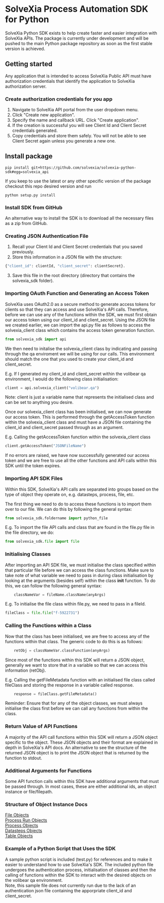 # SolveXia Process Automation SDK for Python

SolveXia Python SDK exists to help create faster and easier integration with SolveXia APIs. 
The package is currently under development and will be pushed to the main Python package repository as soon as the first stable version is achieved.

## Getting started

Any application that is intended to access SolveXia Public API must have authorization credentials that identify the application to SolveXia authorization server.

### Create authorization credentials for you app

1. Navigate to SolveXia API portal from the user dropdown menu.
2. Click "Create new application".
3. Specify the name and callback URL. Click "Create application".
4. If the creation is successful you will see Client Id and Client Secret credentials generated.
5. Copy credentials and store them safely. You will not be able to see Client Secret again unless you generate a new one.

## Install package

```shell
pip install git+https://github.com/solvexia/solvexia-python-sdk#egg=solvexia_api
```

If you keep to use the latest or any other specific version of the package checkout this repo desired version and run

```shell
python setup.py install
```

### Install SDK from GitHub
An alternative way to install the SDK is to download all the necessary files as a zip from GitHub.

### Creating JSON Authentication File

1. Recall your Client Id and Client Secret credentials that you saved previously.
2. Store this information in a JSON file with the structure:
```python
{"client_id": clientId, "client_secret": clientSecret}.
```
3. Save this file in the root directory (directory that contains the solvexia_sdk folder).

### Importing OAuth Function and Generating an Access Token
SolveXia uses OAuth2.0 as a secure method to generate access tokens for clients so that they can access and use SolveXia's
API calls. Therefore, before we can use any of the functions within the SDK, we must first obtain our access token using
our client_id and client_secret. Using the JSON file we created earlier, we can import the api.py file as follows to access 
the solvexia_client class which contains the access token generation function.

```python
from solvexia_sdk import api
```

We then need to initalise the solvexia_client class by indicating and passing through the qa enviroment we will be using for 
our calls. This environment should match the one that you used to create your client_id and client_secret.

E.g. If I generated my client_id and client_secret within the volibear qa environment, I would do the following class initialisation:

```python
client = api.solvexia_client("volibear.qa")
```

Note: client is just a variable name that represents the initialised class and can be set to anything you desire.

Once our solvexia_client class has been initialised, we can now generate our access token. This is performed through the 
getAccessToken function within the solvexia_client class and must have a JSON file containing the client_id and client_secret
passed through as an argument.

E.g. Calling the getAccessToken function within the solvexia_client class
```python
client.getAccessToken("JSONFileName")
```

If no errors are raised, we have now successfully generated our access token and we are free to use all the other functions and
API calls within this SDK until the token expires.

### Importing API SDK Files

Within this SDK, SolveXia's API calls are separated into groups based on the type of object they operate on, e.g. datasteps,
process, file, etc.

The first thing we need to do to access these functions is to import them over to our file.
We can do this by following the general syntax:
```python
from solvexia_sdk.foldername import python_file
```
E.g. To import the file API calls and class that are found in the file.py file in the file directory, we do:
```python
from solvexia_sdk.file import file
```

### Initialising Classes

After importing an API SDK file, we must initialise the class specified within that particular file before we can access the
class functions. Make sure to take note of what variable we need to pass in during class initialisation by looking at the 
arguments (besides self) within the class __init__ function.
To do this, we can follow the following general syntax:
```python
    classNameVar = fileName.className(anyArgs)
```
E.g. To initialise the file class within file.py, we need to pass in a fileId.
```python
fileClass = file.file("f-5922731")
```

### Calling the Functions within a Class
Now that the class has been initialised, we are free to access any of the functions within that class. The generic
code to do this is as follows:
```python
    retObj = classNameVar.classFunction(anyArgs)
```
Since most of the functions within this SDK will return a JSON object, generally we want to store that in a variable
so that we can access this information (retObj).

E.g. Calling the getFileMetadata function with an initialised file class called fileClass and storing the response in a 
variable called response.
```python
    response = fileClass.getFileMetadata()
```

Reminder: Ensure that for any of the object classes, we must always initialise the class first before we can call 
any functions from within the class.

### Return Value of API Functions
A majority of the API call functions within this SDK will return a JSON object specific to the object. These JSON objects
and their format are explained in depth in SolveXia's API docs.
An alternative to see the structure of the returned JSON object is to print the JSON object that is returned by the function
to stdout.

### Additional Arguments for Functions
Some API function calls within this SDK have additional arguments that must be passed through. In most cases, these are 
either additional ids, an object instance or file/filepath.

### Structure of Object Instance Docs
[File Objects](https://github.com/solvexia/solvexia-api-docs/blob/master/file/file_schemas.md/#upload-session)  
[Process Run Objects](https://github.com/solvexia/solvexia-api-docs/blob/master/process_runs/process_runs_schemas.md)  
[Process Objects](https://github.com/solvexia/solvexia-api-docs/blob/master/processes/schemas.md)  
[Datasteps Objects](https://github.com/solvexia/solvexia-api-docs/blob/master/steps/datastep_schemas.md)  
[Table Objects](https://github.com/solvexia/solvexia-api-docs/blob/master/tables/tables_schemas.md)  

### Example of a Python Script that Uses the SDK
A sample python script is included (test.py) for references and to make it easier to understand how to use SolveXia's SDK.
The included python file undergoes the authentication process, initialisation of classes and then the calling of functions
within the SDK to interact with the desired objects on the volibear qa environment.  
Note, this sample file does not currently run due to the lack of an authentication json file containing the apporpriate
client_id and client_secret.